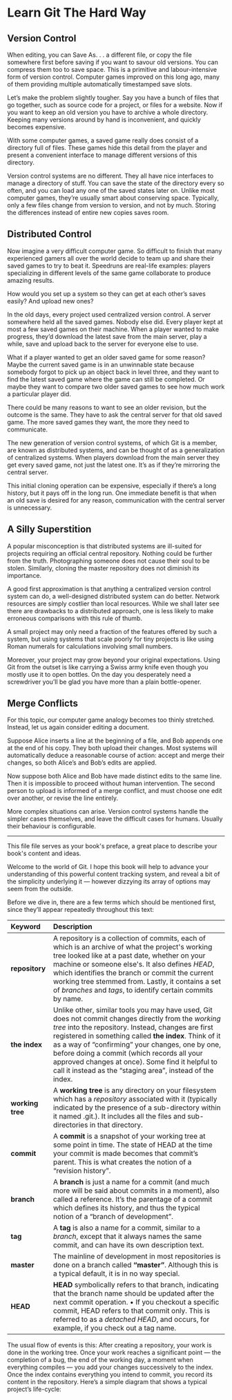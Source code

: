 # Learn Git The Hard Way

## Version Control

When editing, you can Save As. . . a different file, or copy the file somewhere first before saving if you want to savour old versions. You can compress them too to save space. This is a primitive and labour-intensive form of version control. Computer games improved on this long ago, many of them providing multiple automatically timestamped save slots.

Let’s make the problem slightly tougher. Say you have a bunch of files that go together, such as source code for a project, or files for a website. Now if you want to keep an old version you have to archive a whole directory. Keeping many versions around by hand is inconvenient, and quickly becomes expensive.

With some computer games, a saved game really does consist of a directory full of files. These games hide this detail from the player and present a convenient interface to manage different versions of this directory.

Version control systems are no different. They all have nice interfaces to manage a directory of stuff. You can save the state of the directory every so often, and you can load any one of the saved states later on. Unlike most computer games, they’re usually smart about conserving space. Typically, only a few files change from version to version, and not by much. Storing the differences instead of entire new copies saves room.

## Distributed Control

Now imagine a very difficult computer game. So difficult to finish that many experienced gamers all over the world decide to team up and share their saved games to try to beat it. Speedruns are real-life examples: players specializing in different levels of the same game collaborate to produce amazing results.

How would you set up a system so they can get at each other’s saves easily? And upload new ones?

In the old days, every project used centralized version control. A server somewhere held all the saved games. Nobody else did. Every player kept at most a few saved games on their machine. When a player wanted to make progress, they’d download the latest save from the main server, play a while, save and upload back to the server for everyone else to use.

What if a player wanted to get an older saved game for some reason? Maybe the current saved game is in an unwinnable state because somebody forgot to pick up an object back in level three, and they want to find the latest saved game where the game can still be completed. Or maybe they want to compare two older saved games to see how much work a particular player did.

There could be many reasons to want to see an older revision, but the outcome is the same. They have to ask the central server for that old saved game. The more saved games they want, the more they need to communicate.

The new generation of version control systems, of which Git is a member, are known as distributed systems, and can be thought of as a generalization of centralized systems. When players download from the main server they get every saved game, not just the latest one. It’s as if they’re mirroring the central server.

This initial cloning operation can be expensive, especially if there’s a long history, but it pays off in the long run. One immediate benefit is that when an old save is desired for any reason, communication with the central server is unnecessary.

## A Silly Superstition

A popular misconception is that distributed systems are ill-suited for projects requiring an official central repository. Nothing could be further from the truth. Photographing someone does not cause their soul to be stolen. Similarly, cloning the master repository does not diminish its importance.

A good first approximation is that anything a centralized version control system can do, a well-designed distributed system can do better. Network resources are simply costlier than local resources. While we shall later see there are drawbacks to a distributed approach, one is less likely to make erroneous comparisons with this rule of thumb.

A small project may only need a fraction of the features offered by such a system, but using systems that scale poorly for tiny projects is like using Roman numerals for calculations involving small numbers.

Moreover, your project may grow beyond your original expectations. Using Git from the outset is like carrying a Swiss army knife even though you mostly use it to open bottles. On the day you desperately need a screwdriver you’ll be glad you have more than a plain bottle-opener.

## Merge Conflicts

For this topic, our computer game analogy becomes too thinly stretched. Instead, let us again consider editing a document.

Suppose Alice inserts a line at the beginning of a file, and Bob appends one at the end of his copy. They both upload their changes. Most systems will automatically deduce a reasonable course of action: accept and merge their changes, so both Alice’s and Bob’s edits are applied.

Now suppose both Alice and Bob have made distinct edits to the same line. Then it is impossible to proceed without human intervention. The second person to upload is informed of a merge conflict, and must choose one edit over another, or revise the line entirely.

More complex situations can arise. Version control systems handle the simpler cases themselves, and leave the difficult cases for humans. Usually their behaviour is configurable.

---

This file file serves as your book's preface, a great place to describe your book's content and ideas.

Welcome to the world of Git. I hope this book will help to advance your understanding of this powerful content tracking system, and reveal a bit of the simplicity underlying it — however dizzying its array of options may seem from the outside.

Before we dive in, there are a few terms which should be mentioned first, since they’ll appear repeatedly throughout this text:

| Keyword | Description |
| :--- | :--- |
| **repository** | A repository is a collection of commits, each of which is an archive of what the project's working tree looked like at a past date, whether on your machine or someone else's. It also defines _HEAD_, which identifies the branch or commit the current working tree stemmed from. Lastly, it contains a set of _branches_ and _tags_, to identify certain commits by name. |
| **the index** | Unlike other, similar tools you may have used, Git does not commit changes directly from the _working tree_ into the repository. Instead, changes are first registered in something called **the index**. Think of it as a way of “confirming” your changes, one by one, before doing a commit (which records all your approved changes at once). Some find it helpful to call it instead as the “staging area”, instead of the index. |
| **working tree** | A **working tree** is any directory on your filesystem which has a _repository_ associated with it (typically indicated by the presence of a sub-directory within it named .git.). It includes all the files and sub-directories in that directory. |
| **commit** | A **commit** is a snapshot of your working tree at some point in time. The state of HEAD at the time your commit is made becomes that commit’s parent. This is what creates the notion of a “revision history”. |
| **branch** | A **branch** is just a name for a commit (and much more will be said about commits in a moment), also called a reference. It’s the parentage of a commit which defines its history, and thus the typical notion of a “branch of development”. |
| **tag** | A **tag** is also a name for a commit, similar to a _branch_, except that it always names the same commit, and can have its own description text. |
| **master** | The mainline of development in most repositories is done on a branch called **“master”**. Although this is a typical default, it is in no way special. |
| **HEAD** | **HEAD** symbolically refers to that branch, indicating that the branch name should be updated after the next commit operation. • If you checkout a specific commit, HEAD refers to that commit only. This is referred to as a _detached HEAD_, and occurs, for example, if you check out a tag name. |

The usual flow of events is this: After creating a repository, your work is done in the working tree. Once your work reaches a significant point — the completion of a bug, the end of the working day, a moment when everything compiles — you add your changes successively to the index. Once the index contains everything you intend to commit, you record its content in the repository. Here’s a simple diagram that shows a typical project’s life-cycle:

